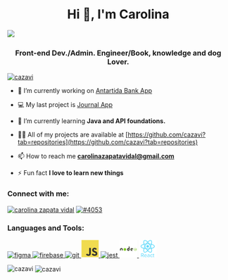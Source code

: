 <h1 align="center">Hi 👋, I'm Carolina</h1>

![](https://github.com/cazavi/banner/blob/main/Portada%20de%20LinkedIn%20ilustraci%C3%B3n%20azul.png?raw=true)

<h3 align="center">Front-end Dev./Admin. Engineer/Book, knowledge and dog Lover.</h3>

<p align="left"> <a href="https://github.com/ryo-ma/github-profile-trophy"><img src="https://github-profile-trophy.vercel.app/?username=cazavi" alt="cazavi" /></a> </p>

- 🔭 I’m currently working on [Antartida Bank App](https://github.com/EquipoPenguin/antartidabank)

- 💻 My last project is [Journal App](https://github.com/cazavi/journal-app)

- 🌱 I’m currently learning **Java and API foundations.**

- 👨‍💻 All of my projects are available at [https://github.com/cazavi?tab=repositories](https://github.com/cazavi?tab=repositories)

- 📫 How to reach me **carolinazapatavidal@gmail.com**

- ⚡ Fun fact **I love to learn new things**

<h3 align="left">Connect with me:</h3>
<p align="left">
<a href="https://linkedin.com/in/carolina zapata vidal" target="blank"><img align="center" src="https://raw.githubusercontent.com/rahuldkjain/github-profile-readme-generator/master/src/images/icons/Social/linked-in-alt.svg" alt="carolina zapata vidal" height="30" width="40" /></a>
<a href="https://discord.gg/#4053" target="blank"><img align="center" src="https://raw.githubusercontent.com/rahuldkjain/github-profile-readme-generator/master/src/images/icons/Social/discord.svg" alt="#4053" height="30" width="40" /></a>
</p>

<h3 align="left">Languages and Tools:</h3>
<p align="left"> <a href="https://www.figma.com/" target="_blank" rel="noreferrer"> <img src="https://www.vectorlogo.zone/logos/figma/figma-icon.svg" alt="figma" width="40" height="40"/> </a> <a href="https://firebase.google.com/" target="_blank" rel="noreferrer"> <img src="https://www.vectorlogo.zone/logos/firebase/firebase-icon.svg" alt="firebase" width="40" height="40"/> </a> <a href="https://git-scm.com/" target="_blank" rel="noreferrer"> <img src="https://www.vectorlogo.zone/logos/git-scm/git-scm-icon.svg" alt="git" width="40" height="40"/> </a> <a href="https://developer.mozilla.org/en-US/docs/Web/JavaScript" target="_blank" rel="noreferrer"> <img src="https://raw.githubusercontent.com/devicons/devicon/master/icons/javascript/javascript-original.svg" alt="javascript" width="40" height="40"/> </a> <a href="https://jestjs.io" target="_blank" rel="noreferrer"> <img src="https://www.vectorlogo.zone/logos/jestjsio/jestjsio-icon.svg" alt="jest" width="40" height="40"/> </a> <a href="https://nodejs.org" target="_blank" rel="noreferrer"> <img src="https://raw.githubusercontent.com/devicons/devicon/master/icons/nodejs/nodejs-original-wordmark.svg" alt="nodejs" width="40" height="40"/> </a> <a href="https://reactjs.org/" target="_blank" rel="noreferrer"> <img src="https://raw.githubusercontent.com/devicons/devicon/master/icons/react/react-original-wordmark.svg" alt="react" width="40" height="40"/> </a> </p>

<p><img align="left" src="https://github-readme-stats.vercel.app/api/top-langs?username=cazavi&show_icons=true&locale=en&layout=compact" alt="cazavi" /></p>

<p>&nbsp;<img align="center" src="https://github-readme-stats.vercel.app/api?username=cazavi&show_icons=true&locale=en" alt="cazavi" /></p>

